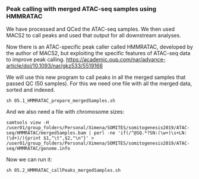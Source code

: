 ### Peak calling with merged ATAC-seq samples using HMMRATAC

We have processed and QCed the ATAC-seq samples. We then used MACS2 to call peaks and used that output for all downstream analyses.

Now there is an ATAC-specific peak caller called HMMRATAC, developed by the author of MACS2, but exploiting the specific features of ATAC-seq data to improve peak calling.
https://academic.oup.com/nar/advance-article/doi/10.1093/nar/gkz533/5519166

We will use this new program to call peaks in all the merged samples that passed QC (50 samples).
For this we need one file with all the merged data, sorted and indexed. 

```{bash}
sh 05.1_HMMRATAC_prepare_mergedSamples.sh
```

And we also need a file with chromosome sizes:

```{bash}
samtools view -H /user01/group_folders/Personal/Ximena/SOMITES/somitogenesis2019/ATAC-seq/HMMRATAC/mergedSamples.bam | perl -ne 'if(/^@SQ.*?SN:(\w+)\s+LN:(\d+)/){print $1,"\t",$2,"\n"}' > /user01/group_folders/Personal/Ximena/SOMITES/somitogenesis2019/ATAC-seq/HMMRATAC/genome.info
```

Now we can run it:

```{bash}
sh 05.2_HMMRATAC_callPeaks_mergedSamples.sh
```

